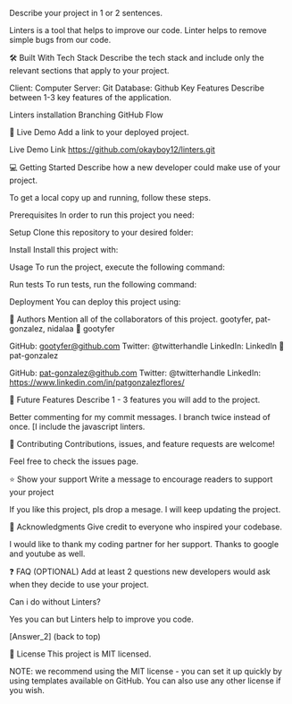 
Describe your project in 1 or 2 sentences.

Linters is a tool that helps to improve our code. Linter helps to remove simple bugs from our code.

🛠 Built With
Tech Stack
Describe the tech stack and include only the relevant sections that apply to your project.

Client: Computer
Server: Git
Database: Github
Key Features
Describe between 1-3 key features of the application.

Linters installation
Branching
GitHub Flow

🚀 Live Demo
Add a link to your deployed project.

Live Demo Link
https://github.com/okayboy12/linters.git

💻 Getting Started
Describe how a new developer could make use of your project.

To get a local copy up and running, follow these steps.

Prerequisites
In order to run this project you need:

Setup
Clone this repository to your desired folder:

Install
Install this project with:

Usage
To run the project, execute the following command:

Run tests
To run tests, run the following command:

Deployment
You can deploy this project using:



👥 Authors
Mention all of the collaborators of this project.
gootyfer, pat-gonzalez, nidalaa
👤 gootyfer

GitHub: gootyfer@github.com
Twitter: @twitterhandle
LinkedIn: LinkedIn
👤 pat-gonzalez

GitHub: pat-gonzalez@github.com
Twitter: @twitterhandle
LinkedIn: https://www.linkedin.com/in/patgonzalezflores/


🔭 Future Features
Describe 1 - 3 features you will add to the project.

 Better commenting for my commit messages.
 I branch twice instead of once.
 [I include the javascript linters.


🤝 Contributing
Contributions, issues, and feature requests are welcome!

Feel free to check the issues page.



⭐️ Show your support
Write a message to encourage readers to support your project

If you like this project, pls drop a mesage. I will keep updating the project.



🙏 Acknowledgments
Give credit to everyone who inspired your codebase.

I would like to thank my coding partner for her support. Thanks to google and youtube as well.



❓ FAQ (OPTIONAL)
Add at least 2 questions new developers would ask when they decide to use your project.

Can i do without Linters?

Yes you can but Linters help to improve you code.


[Answer_2]
(back to top)

📝 License
This project is MIT licensed.

NOTE: we recommend using the MIT license - you can set it up quickly by using templates available on GitHub. You can also use any other license if you wish.

